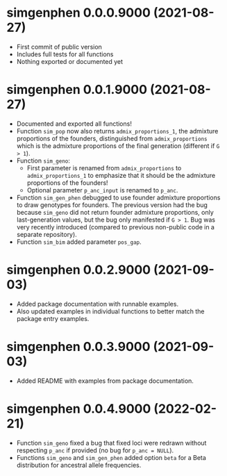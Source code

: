 # simgenphen 0.0.0.9000 (2021-08-27)

- First commit of public version
- Includes full tests for all functions
- Nothing exported or documented yet

# simgenphen 0.0.1.9000 (2021-08-27)

- Documented and exported all functions!
- Function `sim_pop` now also returns `admix_proportions_1`, the admixture proportions of the founders, distinguished from `admix_proportions` which is the admixture proportions of the final generation (different if `G > 1`).
- Function `sim_geno`:
  - First parameter is renamed from `admix_proportions` to `admix_proportions_1` to emphasize that it should be the admixture proportions of the founders!
  - Optional parameter `p_anc_input` is renamed to `p_anc`.
- Function `sim_gen_phen` debugged to use founder admixture proportions to draw genotypes for founders.
  The previous version had the bug because `sim_geno` did not return founder admixture proportions, only last-generation values, but the bug only manifested if `G > 1`.
  Bug was very recently introduced (compared to previous non-public code in a separate repository).
- Function `sim_bim` added parameter `pos_gap`.

# simgenphen 0.0.2.9000 (2021-09-03)

- Added package documentation with runnable examples.
- Also updated examples in individual functions to better match the package entry examples.

# simgenphen 0.0.3.9000 (2021-09-03)

- Added README with examples from package documentation.

# simgenphen 0.0.4.9000 (2022-02-21)

- Function `sim_geno` fixed a bug that fixed loci were redrawn without respecting `p_anc` if provided (no bug for `p_anc = NULL`).
- Functions `sim_geno` and `sim_gen_phen` added option `beta` for a Beta distribution for ancestral allele frequencies.
